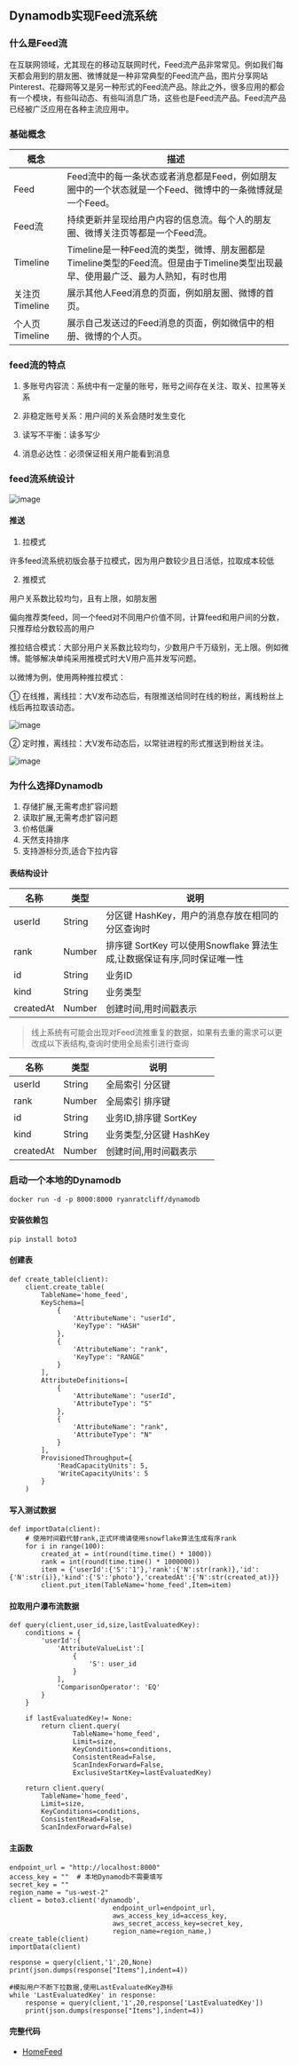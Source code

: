 ## Dynamodb实现Feed流系统

### 什么是Feed流

在互联网领域，尤其现在的移动互联网时代，Feed流产品非常常见。例如我们每天都会用到的朋友圈、微博就是一种非常典型的Feed流产品，图片分享网站Pinterest、花瓣网等又是另一种形式的Feed流产品。除此之外，很多应用的都会有一个模块，有些叫动态、有些叫消息广场，这些也是Feed流产品。Feed流产品已经被广泛应用在各种主流应用中。

### 基础概念

|概念|描述|
|---|---|
|Feed|Feed流中的每一条状态或者消息都是Feed，例如朋友圈中的一个状态就是一个Feed、微博中的一条微博就是一个Feed。|
|Feed流|持续更新并呈现给用户内容的信息流。每个人的朋友圈、微博关注页等都是一个Feed流。|
|Timeline|Timeline是一种Feed流的类型，微博、朋友圈都是Timeline类型的Feed流。但是由于Timeline类型出现最早、使用最广泛、最为人熟知，有时也用||Timeline来表示Feed流。|
|关注页Timeline|展示其他人Feed消息的页面，例如朋友圈、微博的首页。|
|个人页Timeline|展示自己发送过的Feed消息的页面，例如微信中的相册、微博的个人页。|

### feed流的特点

1. 多账号内容流：系统中有一定量的账号，账号之间存在关注、取关、拉黑等关系

2. 非稳定账号关系：用户间的关系会随时发生变化

3. 读写不平衡：读多写少

4. 消息必达性：必须保证相关用户能看到消息

### feed流系统设计

![image](./images/Dynamodb实现Feed流系统/3.jpg)


#### 推送

1. 拉模式

许多feed流系统初版会基于拉模式，因为用户数较少且日活低，拉取成本较低

2. 推模式

用户关系数比较均匀，且有上限，如朋友圈

偏向推荐类feed，同一个feed对不同用户价值不同，计算feed和用户间的分数，只推荐给分数较高的用户

推拉结合模式：大部分用户关系数比较均匀，少数用户千万级别，无上限。例如微博。能够解决单纯采用推模式时大V用户高并发写问题。

以微博为例，使用两种推拉模式：

① 在线推，离线拉：大V发布动态后，有限推送给同时在线的粉丝，离线粉丝上线后再拉取该动态。

![image](./images/Dynamodb实现Feed流系统/1.jpg)

② 定时推，离线拉：大V发布动态后，以常驻进程的形式推送到粉丝关注。

![image](./images/Dynamodb实现Feed流系统/2.jpg)


### 为什么选择Dynamodb

1. 存储扩展,无需考虑扩容问题
2. 读取扩展,无需考虑扩容问题
3. 价格低廉
4. 天然支持排序
5. 支持游标分页,适合下拉内容


#### 表结构设计

|名称|类型|说明|
|---|---|---|
|userId|String|分区键 HashKey，用户的消息存放在相同的分区查询时|
|rank|Number|排序键 SortKey 可以使用Snowflake 算法生成,让数据保证有序,同时保证唯一性|
|id|String|业务ID|
|kind|String|业务类型|
|createdAt|Number|创建时间,用时间戳表示|

> 线上系统有可能会出现对Feed流推重复的数据，如果有去重的需求可以更改成以下表结构,查询时使用全局索引进行查询


|名称|类型|说明|
|---|---|---|
|userId|String|全局索引 分区键|
|rank|Number|全局索引 排序键|
|id|String|业务ID,排序键 SortKey|
|kind|String|业务类型,分区键 HashKey|
|createdAt|Number|创建时间,用时间戳表示|


### 启动一个本地的Dynamodb

```
docker run -d -p 8000:8000 ryanratcliff/dynamodb
```

#### 安装依赖包

```
pip install boto3
```

#### 创建表
```
def create_table(client):
    client.create_table(
        TableName='home_feed',
        KeySchema=[
            { 
                'AttributeName': "userId", 
                'KeyType': "HASH"
            },
            { 
                'AttributeName': "rank", 
                'KeyType': "RANGE"
            }
        ],
        AttributeDefinitions=[
            { 
                'AttributeName': "userId", 
                'AttributeType': "S" 
            },
            { 
                'AttributeName': "rank", 
                'AttributeType': "N" 
            }
        ],
        ProvisionedThroughput={       
            'ReadCapacityUnits': 5, 
            'WriteCapacityUnits': 5
        }
    )
```

#### 写入测试数据

```
def importData(client):
    # 使用时间戳代替rank,正式环境请使用snowflake算法生成有序rank
    for i in range(100):
        created_at = int(round(time.time() * 1000))
        rank = int(round(time.time() * 1000000))
        item = {'userId':{'S':'1'},'rank':{'N':str(rank)},'id':{'N':str(i)},'kind':{'S':'photo'},'createdAt':{'N':str(created_at)}}
        client.put_item(TableName='home_feed',Item=item)
```

#### 拉取用户瀑布流数据

```
def query(client,user_id,size,lastEvaluatedKey):
    conditions = {
        'userId':{
            'AttributeValueList':[
                {
                    'S': user_id
                }
            ],
            'ComparisonOperator': 'EQ'
        }
    }

    if lastEvaluatedKey!= None:
        return client.query(
                TableName='home_feed',
                Limit=size,
                KeyConditions=conditions,
                ConsistentRead=False,
                ScanIndexForward=False,
                ExclusiveStartKey=lastEvaluatedKey)

    return client.query(
        TableName='home_feed',
        Limit=size,
        KeyConditions=conditions,
        ConsistentRead=False,
        ScanIndexForward=False)

```

#### 主函数
```
endpoint_url = "http://localhost:8000"
access_key = ""  # 本地Dynamodb不需要填写
secret_key = ""
region_name = "us-west-2"
client = boto3.client('dynamodb',
                          endpoint_url=endpoint_url,
                          aws_access_key_id=access_key,
                          aws_secret_access_key=secret_key,
                          region_name=region_name,)
create_table(client)
importData(client)

response = query(client,'1',20,None)
print(json.dumps(response["Items"],indent=4))

#模拟用户不断下拉数据,使用LastEvaluatedKey游标
while 'LastEvaluatedKey' in response:
    response = query(client,'1',20,response['LastEvaluatedKey'])
    print(json.dumps(response["Items"],indent=4))
```

#### 完整代码

* [HomeFeed](./src/home_feed.py)